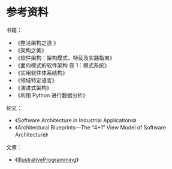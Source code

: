 # 参考资料

书籍：

* 《整洁架构之道 》
* 《架构之美》
* 《软件架构：架构模式、特征及实践指南》
* 《面向模式的软件架构 卷 1：模式系统》
* 《实用软件体系结构》
* 《领域特定语言》
* 《演进式架构》
* 《利用 Python 进行数据分析》

论文：

* 《Software Architecture in Industrial Applications》
* 《Architectural Blueprints—The “4+1” View Model of Software Architecture》

文章：

* 《[IllustrativeProgramming](https://martinfowler.com/bliki/IllustrativeProgramming.html)》

